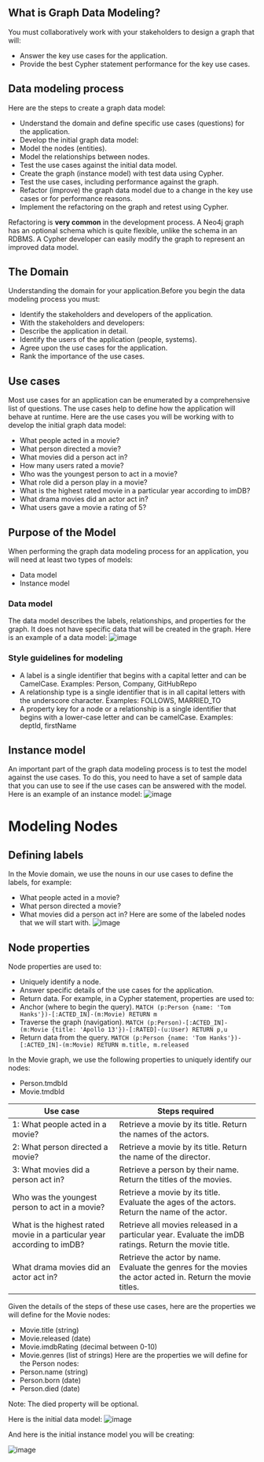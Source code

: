 ## What is Graph Data Modeling?

You must collaboratively work with your stakeholders to design a graph that will:
- Answer the key use cases for the application.
- Provide the best Cypher statement performance for the key use cases.

## Data modeling process
Here are the steps to create a graph data model:
- Understand the domain and define specific use cases (questions) for the application.
- Develop the initial graph data model:
- Model the nodes (entities).
- Model the relationships between nodes.
- Test the use cases against the initial data model.
- Create the graph (instance model) with test data using Cypher.
- Test the use cases, including performance against the graph.
- Refactor (improve) the graph data model due to a change in the key use cases or for performance reasons.
- Implement the refactoring on the graph and retest using Cypher.

Refactoring is **very common** in the development process. A Neo4j graph has an optional schema which is quite flexible, unlike the schema in an RDBMS. A Cypher developer can easily modify the graph to represent an improved data model.

## The Domain
Understanding the domain for your application.Before you begin the data modeling process you must:
- Identify the stakeholders and developers of the application.
- With the stakeholders and developers:
- Describe the application in detail.
- Identify the users of the application (people, systems).
- Agree upon the use cases for the application.
- Rank the importance of the use cases.
## Use cases
Most use cases for an application can be enumerated by a comprehensive list of questions. The use cases help to define how the application will behave at runtime.
Here are the use cases you will be working with to develop the initial graph data model:

- What people acted in a movie?
- What person directed a movie?
- What movies did a person act in?
- How many users rated a movie?
- Who was the youngest person to act in a movie?
- What role did a person play in a movie?
- What is the highest rated movie in a particular year according to imDB?
- What drama movies did an actor act in?
- What users gave a movie a rating of 5?


## Purpose of the Model
When performing the graph data modeling process for an application, you will need at least two types of models:
- Data model
- Instance model

### Data model
The data model describes the labels, relationships, and properties for the graph. It does not have specific data that will be created in the graph.
Here is an example of a data model:
![image](https://github.com/user-attachments/assets/ee5f524d-21d1-4eeb-888c-84b544516e32)

### Style guidelines for modeling
- A label is a single identifier that begins with a capital letter and can be CamelCase.
Examples: Person, Company, GitHubRepo
- A relationship type is a single identifier that is in all capital letters with the underscore character.
 Examples: FOLLOWS, MARRIED_TO
- A property key for a node or a relationship is a single identifier that begins with a lower-case letter and can be camelCase.
 Examples: deptId, firstName

## Instance model
An important part of the graph data modeling process is to test the model against the use cases. To do this, you need to have a set of sample data that you can use to see if the use cases can be answered with the model.
Here is an example of an instance model:
![image](https://github.com/user-attachments/assets/6d6cde97-55db-4e4a-84ab-e1baf7f50eee)


# Modeling Nodes
## Defining labels
In the Movie domain, we use the nouns in our use cases to define the labels, for example:
- What people acted in a movie?
- What person directed a movie?
- What movies did a person act in?
Here are some of the labeled nodes that we will start with.
![image](https://github.com/user-attachments/assets/fbe1b1b1-0a2b-4821-ace4-4657672ff2cf)
## Node properties
Node properties are used to:
- Uniquely identify a node.
- Answer specific details of the use cases for the application.
- Return data.
For example, in a Cypher statement, properties are used to:
- Anchor (where to begin the query). `MATCH (p:Person {name: 'Tom Hanks'})-[:ACTED_IN]-(m:Movie) RETURN m`
- Traverse the graph (navigation). `MATCH (p:Person)-[:ACTED_IN]-(m:Movie {title: 'Apollo 13'})-[:RATED]-(u:User) RETURN p,u`
- Return data from the query. `MATCH (p:Person {name: 'Tom Hanks'})-[:ACTED_IN]-(m:Movie) RETURN m.title, m.released`

In the Movie graph, we use the following properties to uniquely identify our nodes:
- Person.tmdbId
- Movie.tmdbId

|Use case | Steps required |
|---|---|
| 1: What people acted in a movie? | Retrieve a movie by its title. Return the names of the actors.|
| 2: What person directed a movie? | Retrieve a movie by its title. Return the name of the director.|
| 3: What movies did a person act in? | Retrieve a person by their name. Return the titles of the movies.|
| Who was the youngest person to act in a movie? | Retrieve a movie by its title. Evaluate the ages of the actors. Return the name of the actor.|
| What is the highest rated movie in a particular year according to imDB? |Retrieve all movies released in a particular year. Evaluate the imDB ratings. Return the movie title.|
| What drama movies did an actor act in? | Retrieve the actor by name. Evaluate the genres for the movies the actor acted in. Return the movie titles.|

Given the details of the steps of these use cases, here are the properties we will define for the Movie nodes:
- Movie.title (string)
- Movie.released (date)
- Movie.imdbRating (decimal between 0-10)
- Movie.genres (list of strings)
Here are the properties we will define for the Person nodes:
- Person.name (string)
- Person.born (date)
- Person.died (date)

Note: The died property will be optional.

Here is the initial data model:
![image](https://github.com/user-attachments/assets/cef5c62b-663f-4a7e-82e3-574ffbaadc60)

And here is the initial instance model you will be creating:

![image](https://github.com/user-attachments/assets/485e3fb6-8580-4a78-9caa-378ea9c112eb)


